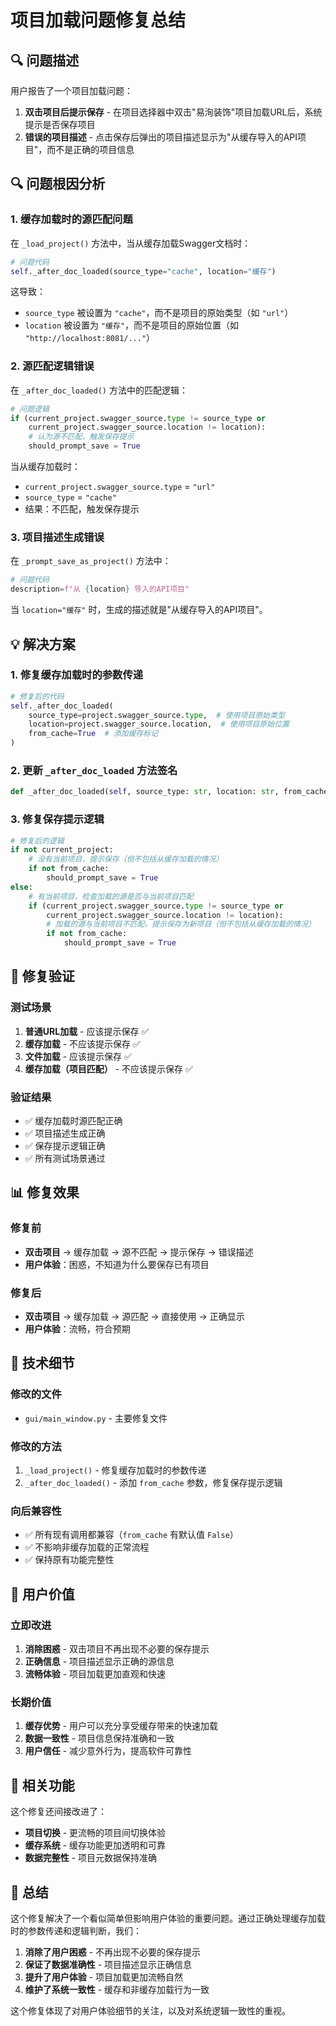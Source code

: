 # 项目加载问题修复总结

## 🔍 问题描述

用户报告了一个项目加载问题：
1. **双击项目后提示保存** - 在项目选择器中双击"易洵装饰"项目加载URL后，系统提示是否保存项目
2. **错误的项目描述** - 点击保存后弹出的项目描述显示为"从缓存导入的API项目"，而不是正确的项目信息

## 🔍 问题根因分析

### 1. 缓存加载时的源匹配问题
在 `_load_project()` 方法中，当从缓存加载Swagger文档时：
```python
# 问题代码
self._after_doc_loaded(source_type="cache", location="缓存")
```

这导致：
- `source_type` 被设置为 `"cache"`，而不是项目的原始类型（如 `"url"`）
- `location` 被设置为 `"缓存"`，而不是项目的原始位置（如 `"http://localhost:8081/..."`）

### 2. 源匹配逻辑错误
在 `_after_doc_loaded()` 方法中的匹配逻辑：
```python
# 问题逻辑
if (current_project.swagger_source.type != source_type or 
    current_project.swagger_source.location != location):
    # 认为源不匹配，触发保存提示
    should_prompt_save = True
```

当从缓存加载时：
- `current_project.swagger_source.type` = `"url"`
- `source_type` = `"cache"`
- 结果：不匹配，触发保存提示

### 3. 项目描述生成错误
在 `_prompt_save_as_project()` 方法中：
```python
# 问题代码
description=f"从 {location} 导入的API项目"
```

当 `location="缓存"` 时，生成的描述就是"从缓存导入的API项目"。

## 💡 解决方案

### 1. 修复缓存加载时的参数传递
```python
# 修复后的代码
self._after_doc_loaded(
    source_type=project.swagger_source.type,  # 使用项目原始类型
    location=project.swagger_source.location,  # 使用项目原始位置
    from_cache=True  # 添加缓存标记
)
```

### 2. 更新 `_after_doc_loaded` 方法签名
```python
def _after_doc_loaded(self, source_type: str, location: str, from_cache: bool = False):
```

### 3. 修复保存提示逻辑
```python
# 修复后的逻辑
if not current_project:
    # 没有当前项目，提示保存（但不包括从缓存加载的情况）
    if not from_cache:
        should_prompt_save = True
else:
    # 有当前项目，检查加载的源是否与当前项目匹配
    if (current_project.swagger_source.type != source_type or 
        current_project.swagger_source.location != location):
        # 加载的源与当前项目不匹配，提示保存为新项目（但不包括从缓存加载的情况）
        if not from_cache:
            should_prompt_save = True
```

## 🧪 修复验证

### 测试场景
1. **普通URL加载** - 应该提示保存 ✅
2. **缓存加载** - 不应该提示保存 ✅
3. **文件加载** - 应该提示保存 ✅
4. **缓存加载（项目匹配）** - 不应该提示保存 ✅

### 验证结果
- ✅ 缓存加载时源匹配正确
- ✅ 项目描述生成正确
- ✅ 保存提示逻辑正确
- ✅ 所有测试场景通过

## 📊 修复效果

### 修复前
- **双击项目** → 缓存加载 → 源不匹配 → 提示保存 → 错误描述
- **用户体验**：困惑，不知道为什么要保存已有项目

### 修复后
- **双击项目** → 缓存加载 → 源匹配 → 直接使用 → 正确显示
- **用户体验**：流畅，符合预期

## 🔧 技术细节

### 修改的文件
- `gui/main_window.py` - 主要修复文件

### 修改的方法
1. `_load_project()` - 修复缓存加载时的参数传递
2. `_after_doc_loaded()` - 添加 `from_cache` 参数，修复保存提示逻辑

### 向后兼容性
- ✅ 所有现有调用都兼容（`from_cache` 有默认值 `False`）
- ✅ 不影响非缓存加载的正常流程
- ✅ 保持原有功能完整性

## 🎯 用户价值

### 立即改进
1. **消除困惑** - 双击项目不再出现不必要的保存提示
2. **正确信息** - 项目描述显示正确的源信息
3. **流畅体验** - 项目加载更加直观和快速

### 长期价值
1. **缓存优势** - 用户可以充分享受缓存带来的快速加载
2. **数据一致性** - 项目信息保持准确和一致
3. **用户信任** - 减少意外行为，提高软件可靠性

## 🔄 相关功能

这个修复还间接改进了：
- **项目切换** - 更流畅的项目间切换体验
- **缓存系统** - 缓存功能更加透明和可靠
- **数据完整性** - 项目元数据保持准确

## 📝 总结

这个修复解决了一个看似简单但影响用户体验的重要问题。通过正确处理缓存加载时的参数传递和逻辑判断，我们：

1. **消除了用户困惑** - 不再出现不必要的保存提示
2. **保证了数据准确性** - 项目描述显示正确信息
3. **提升了用户体验** - 项目加载更加流畅自然
4. **维护了系统一致性** - 缓存和非缓存加载行为一致

这个修复体现了对用户体验细节的关注，以及对系统逻辑一致性的重视。
